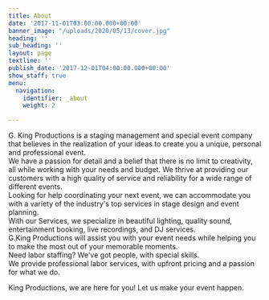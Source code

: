 ```yaml
---
title: About
date: '2017-11-01T03:00:00.000+00:00'
banner_image: "/uploads/2020/05/13/cover.jpg"
heading: ''
sub_heading: ''
layout: page
textline: ''
publish_date: '2017-12-01T04:00:00.000+00:00'
show_staff: true
menu:
  navigation:
    identifier: _about
    weight: 2

---
```

G. King Productions is a staging management and special event company that believes in the realization of your ideas to create you a unique, personal and professional event.  
We have a passion for detail and a belief that there is no limit to creativity, all while working with your needs and budget. We thrive at providing our customers with a high quality of service and reliability for a wide range of different events.  
Looking for help coordinating your next event, we can accommodate you with a variety of the industry's top services in stage design and event planning.  
With our Services, we specialize in beautiful lighting, quality sound, entertainment booking, live recordings, and DJ services.  
G.King Productions will assist you with your event needs while helping you to make the most out of your memorable moments.  
Need labor staffing? We've got people, with special skills.  
We provide professional labor services, with upfront pricing and a passion for what we do.

King Productions, we are here for you! Let us make your event happen.
